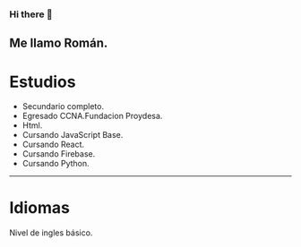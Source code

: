 

### Hi there 👋
Me llamo Román.
----------------------------------------------------------------------------
# Estudios 
* Secundario completo.
* Egresado CCNA.Fundacion Proydesa.
* Html. 
* Cursando JavaScript Base.
* Cursando React. 
* Cursando Firebase.
* Cursando Python.

--------------------------------------------------------------------------
# Idiomas
Nivel de ingles básico.
 
